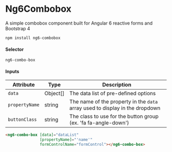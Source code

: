 # Ng6Combobox

A simple combobox component built for Angular 6 reactive forms and Bootstrap 4

`npm install ng6-combobox`

#### Selector
`ng6-combo-box`

#### Inputs

| Attribute      | Type          | Description                                                                  |
| -------------- | ------------- | ---------------------------------------------------------------------------- |
| `data`         | Object[]      | The data list of pre-defined options                                         |
| `propertyName` | string        | The name of the property in the `data` array used to display in the dropdown |
| `buttonClass`  | string        | The class to use for the button group (ex. 'fa fa-angle-down')               |

```html
<ng6-combo-box [data]="dataList"
               [propertyName]="'name'"
               formControlName="formControl"></ng6-combo-box>
```
